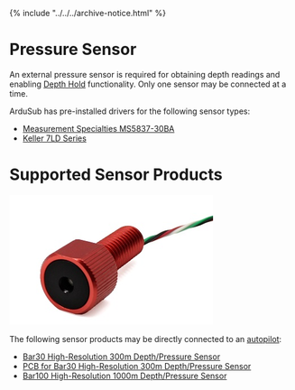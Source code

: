 {% include "../../../archive-notice.html" %}

# Pressure Sensor

An external pressure sensor is required for obtaining depth readings and enabling [Depth Hold](/reference/ardusub/features-while-in-operation.md#flight-modes) functionality. Only one sensor may be connected at a time.

ArduSub has pre-installed drivers for the following sensor types:

* [Measurement Specialties MS5837-30BA](https://www.te.com/commerce/DocumentDelivery/DDEController?Action=showdoc&DocId=Data+Sheet%7FMS5837-30BA%7FB1%7Fpdf%7FEnglish%7FENG_DS_MS5837-30BA_B1.pdf%7FCAT-BLPS0017)
* [Keller 7LD Series](https://download.keller-druck.com/api/download/2LfcGMzMbeHdjFbyUd5DWA/en/latest)

# Supported Sensor Products

<img src="/images/hardware/bar30.jpg" class="img-responsive img-center" style="max-height:600px;">

The following sensor products may be directly connected to an [autopilot](/introduction/hardware-options/required-hardware/autopilot.md):
* [Bar30 High-Resolution 300m Depth/Pressure Sensor](https://bluerobotics.com/store/sensors-sonars-cameras/sensors/bar30-sensor-r1/)
* [PCB for Bar30 High-Resolution 300m Depth/Pressure Sensor](https://bluerobotics.com/store/sensors-sonars-cameras/sensors/bar30-sensor-pcb-r1/)
* [Bar100 High-Resolution 1000m Depth/Pressure Sensor](https://bluerobotics.com/store/sensors-sonars-cameras/sensors/bar100-sensor-r2-rp/)
